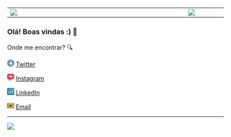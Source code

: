 <center>
  <table>
    <tr>
        <td><img width="400px" align="left" src="https://github-readme-stats.vercel.app/api/top-langs/?username=ivanaugusto09&hide=html&layout=compact&theme=buefy" /></td>
        <td><img width="495px" align="left" src="https://github-readme-stats.vercel.app/api?username=ivanaugusto09&theme=buefy"/></td>
    </tr>   
  </table>
</center>  





### Olá! Boas vindas :) 👋


Onde me encontrar? :mag:  

<a href="https://twitter.com/cossmoth"><img src="https://github.com/ivanaugusto09/ivanaugusto09/blob/main/images/twitter.png" width="16"></img></a> [Twitter](https://twitter.com/cossmoth)   

<a href="https://www.instagram.com/ivanaugusto_99/"><img src="https://github.com/ivanaugusto09/ivanaugusto09/blob/main/images/instagram.png" width="16"></img></a> [Instagram](https://www.instagram.com/ivanaugusto_99/)  

<a href="https://www.linkedin.com/in/ivan-augusto-alves-rocha-a64b29195/"><img src="https://github.com/ivanaugusto09/ivanaugusto09/blob/main/images/linkedin.png" width="16"></img></a> [LinkedIn](https://www.linkedin.com/in/ivan-augusto-alves-rocha-a64b29195/)  

<a href="mailto:ivandevfull@gmail.com"><img src="https://github.com/ivanaugusto09/ivanaugusto09/blob/main/images/email.png" width="16"></img></a> [Email](mailto:ivandevfull@gmail.com)  

---  

![](https://komarev.com/ghpvc/?username=ivanaugusto09&color=blue&style=flat)

<!--
**ivanaugusto09/ivanaugusto09** is a ✨ _special_ ✨ repository because its `README.md` (this file) appears on your GitHub profile.

Here are some ideas to get you started:

- 🔭 I’m currently working on ...
- 🌱 I’m currently learning ...
- 👯 I’m looking to collaborate on ...
- 🤔 I’m looking for help with ...
- 💬 Ask me about ...
- 📫 How to reach me: ...
- 😄 Pronouns: ...
- ⚡ Fun fact: ...
-->
